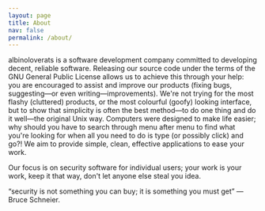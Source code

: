 ```yaml
---
layout: page
title: About
nav: false
permalink: /about/
---
```


albinoloverats is a software development company committed to developing
decent, reliable software. Releasing our source code under the terms of
the GNU General Public License allows us to achieve this through your
help: you are encouraged to assist and improve our products (fixing
bugs, suggesting—or even writing—improvements). We're not trying for the
most flashy (cluttered) products, or the most colourful (goofy) looking
interface, but to show that simplicity is often the best method—to do
one thing and do it well—the original Unix way. Computers were designed
to make life easier; why should you have to search through menu after
menu to find what you're looking for when all you need to do is type (or
possibly click) and go?! We aim to provide simple, clean, effective
applications to ease your work.

Our focus is on security software for individual users; your work is
your work, keep it that way, don't let anyone else steal you idea.

“security is not something you can buy; it is something you must get” —
Bruce Schneier.
